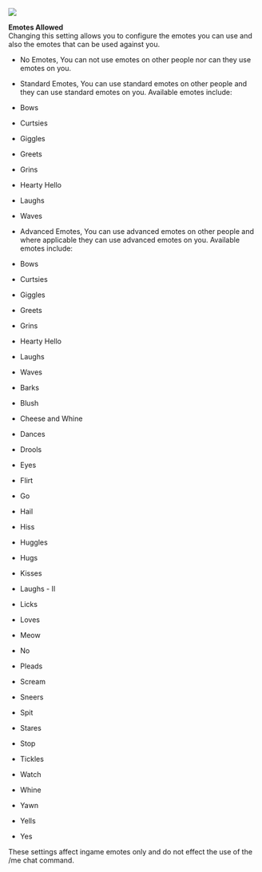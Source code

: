 ---
---
[![](https://lohcdn.com/images/t_optionsemote.jpg)](https://lohcdn.com/images/optionsemote.jpg)

**Emotes Allowed**  
Changing this setting allows you to configure the emotes you can use and also the emotes that can be used against you.

*   No Emotes, You can not use emotes on other people nor can they use emotes on you. 
*   Standard Emotes, You can use standard emotes on other people and they can use standard emotes on you. Available emotes include:

*   Bows
*   Curtsies
*   Giggles
*   Greets
*   Grins
*   Hearty Hello
*   Laughs
*   Waves

*   Advanced Emotes, You can use advanced emotes on other people and where applicable they can use advanced emotes on you. Available emotes include:

*   Bows
*   Curtsies
*   Giggles
*   Greets
*   Grins
*   Hearty Hello
*   Laughs
*   Waves
*   Barks
*   Blush
*   Cheese and Whine
*   Dances
*   Drools
*   Eyes
*   Flirt
*   Go
*   Hail
*   Hiss
*   Huggles
*   Hugs
*   Kisses
*   Laughs - II
*   Licks
*   Loves
*   Meow
*   No
*   Pleads
*   Scream
*   Sneers
*   Spit
*   Stares
*   Stop
*   Tickles
*   Watch
*   Whine
*   Yawn
*   Yells
*   Yes

These settings affect ingame emotes only and do not effect the use of the /me chat command.